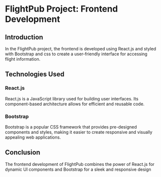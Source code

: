 # FlightPub Project: Frontend Development

## Introduction
In the FlightPub project, the frontend is developed using React.js and styled with Bootstrap and css to create a user-friendly interface for accessing flight information.

## Technologies Used
### React.js
React.js is a JavaScript library used for building user interfaces. Its component-based architecture allows for efficient and reusable code.

### Bootstrap
Bootstrap is a popular CSS framework that provides pre-designed components and styles, making it easier to create responsive and visually appealing web applications.

## Conclusion
The frontend development of FlightPub combines the power of React.js for dynamic UI components and Bootstrap for a sleek and responsive design